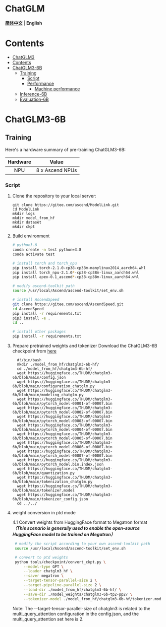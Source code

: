 # ChatGLM
<p align="left">
        <b><a href="README.md">简体中文</a></b> |
        <b>English</b> 
</p>

#  Contents

- [ChatGLM3](#ChatGLM3)
- [Contents](#contents)
- [ChatGLM3-6B](#ChatGLM3-6b)
  - [Training](#training)
    - [Script](#script)
    - [Performance](#performance)
      - [Machine performance](#machine-performance)
  - [Inference-6B](#inference-6b)
  - [Evaluation-6B](#evaluation-6b)

# ChatGLM3-6B

## Training

Here's a hardware summary of pre-training  ChatGLM3-6B:

| Hardware |                      Value                      |
| :------: | :---------------------------------------------: |
|   NPU    |               8 x Ascend NPUs                   |

### Script

1. Clone the repository to your local server:

    ```shell
    git clone https://gitee.com/ascend/ModelLink.git 
    cd ModelLink
    mkdir logs
    mkdir model_from_hf
    mkdir dataset
    mkdir ckpt
    ```
2. Build environment

    ```bash
    # python3.8
    conda create -n test python=3.8
    conda activate test

    # install torch and torch_npu
    pip install torch-2.1.0-cp38-cp38m-manylinux2014_aarch64.whl
    pip install torch_npu-2.1.0*-cp38-cp38m-linux_aarch64.whl
    pip install apex-0.1_ascend*-cp38-cp38m-linux_aarch64.whl

    # modify ascend-toolkit path
    source /usr/local/Ascend/ascend-toolkit/set_env.sh 

    # install AscendSpeed
    git clone https://gitee.com/ascend/AscendSpeed.git
    cd AscendSpeed
    pip install -r requirements.txt 
    pip3 install -e .
    cd ..

    # install other packages
    pip install -r requirements.txt 
    ```
3. Prepare pretrained weights and tokenizer
    Download the ChatGLM3-6B checkpoint from [here](https://huggingface.co/THUDM/chatglm3-6b/tree/main)

   ```shell
     #!/bin/bash
     mkdir ./model_from_hf/chatglm3-6b-hf/
     cd ./model_from_hf/chatglm3-6b-hf/
     wget https://huggingface.co/THUDM/chatglm3-6b/blob/main/config.json
     wget https://huggingface.co/THUDM/chatglm3-6b/blob/main/configuration_chatglm.py
     wget https://huggingface.co/THUDM/chatglm3-6b/blob/main/modeling_chatglm.py
     wget https://huggingface.co/THUDM/chatglm3-6b/blob/main/pytorch_model-00001-of-00007.bin
     wget https://huggingface.co/THUDM/chatglm3-6b/blob/main/pytorch_model-00002-of-00007.bin
     wget https://huggingface.co/THUDM/chatglm3-6b/blob/main/pytorch_model-00003-of-00007.bin
     wget https://huggingface.co/THUDM/chatglm3-6b/blob/main/pytorch_model-00004-of-00007.bin
     wget https://huggingface.co/THUDM/chatglm3-6b/blob/main/pytorch_model-00005-of-00007.bin
     wget https://huggingface.co/THUDM/chatglm3-6b/blob/main/pytorch_model-00006-of-00007.bin
     wget https://huggingface.co/THUDM/chatglm3-6b/blob/main/pytorch_model-00007-of-00007.bin
     wget https://huggingface.co/THUDM/chatglm3-6b/blob/main/pytorch_model.bin.index.json
     wget https://huggingface.co/THUDM/chatglm3-6b/blob/main/quantization.py
     wget https://huggingface.co/THUDM/chatglm3-6b/blob/main/tokenization_chatglm.py
     wget https://huggingface.co/THUDM/chatglm3-6b/blob/main/tokenizer.model
     wget https://huggingface.co/THUDM/chatglm3-6b/blob/main/tokenizer_config.json
     cd ../../
   ```
4. weight conversion in ptd mode

   4.1 Convert weights from HuggingFace format to Megatron format 
   ***（This scenario is generally used to enable the open-source HuggingFace model to be trained on Megatron）***

   ```bash
    # modify the script according to your own ascend-toolkit path
    source /usr/local/Ascend/ascend-toolkit/set_env.sh

    # convert to ptd weights
    python tools/checkpoint/convert_ckpt.py \
        --model-type GPT \
        --loader chatglm3_hf \
        --saver megatron \
        --target-tensor-parallel-size 2 \
        --target-pipeline-parallel-size 2 \
        --load-dir ./model_from_hf/chatglm3-6b-hf/ \
        --save-dir ./model_weights/chatglm3-6b-tp2-pp2/ \
        --tokenizer-model ./model_from_hf/chatglm3-6b-hf/tokenizer.model
   ```

    Note: The --target-tensor-parallel-size of chatglm3 is related to the multi_query_attention configuration in the config.json, and the multi_query_attention set here is 2.


